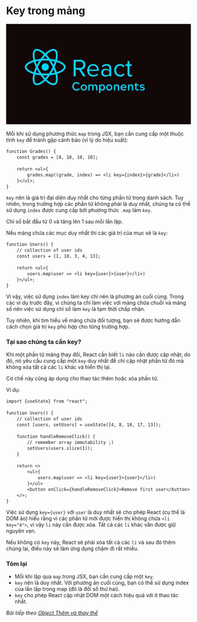 # Key trong mảng

![Create-HTML-1](images/ss17.jpg) 

Mỗi khi sử dụng phương thức `map` trong JSX, bạn cần cung cấp một thuộc tính `key` để tránh gặp cảnh báo (vì lý do hiệu suất):

```
function Grades() {
    const grades = [8, 18, 10, 10];

    return <ul>{
        grades.map((grade, index) => <li key={index}>{grade}</li>)
    }</ul>;
}
```

`key` nên là giá trị đại diện duy nhất cho từng phần tử trong danh sách. Tuy nhiên, trong trường hợp các phần tử không phải là duy nhất, chúng ta có thể sử dụng `index` được cung cấp bởi phương thức `.map` làm `key`.

Chỉ số bắt đầu từ 0 và tăng lên 1 sau mỗi lần lặp.

Nếu mảng chứa các mục duy nhất thì các giá trị của mục sẽ là `key`:

```
function Users() {
    // collection of user ids
    const users = [1, 10, 3, 4, 13];

    return <ul>{
        users.map(user => <li key={user}>{user}</li>)
    }</ul>;
}
```

Vì vậy, việc sử dụng `index` làm key chỉ nên là phương án cuối cùng. Trong các ví dụ trước đây, vì chúng ta chỉ làm việc với mảng chứa chuỗi và mảng số nên việc sử dụng chỉ số làm `key` là tạm thời chấp nhận.

Tuy nhiên, khi tìm hiểu về mảng chứa đối tượng, bạn sẽ được hướng dẫn cách chọn giá trị `key` phù hợp cho từng trường hợp.

### Tại sao chúng ta cần key?

Khi một phần tử mảng thay đổi, React cần biết `li` nào cần được cập nhật; do đó, nó yêu cầu cung cấp một `key` duy nhất để chỉ cập nhật phần tử đó mà không xóa tất cả các `li` khác và hiển thị lại.

Cơ chế này cũng áp dụng cho thao tác thêm hoặc xóa phần tử.

Ví dụ:

```
import {useState} from "react";

function Users() {
    // collection of user ids
    const [users, setUsers] = useState([4, 8, 10, 17, 13]);

    function handleRemoveClick() {
        // remember array immutability ;)
        setUsers(users.slice(1));
    }

    return <>
        <ul>{
            users.map(user => <li key={user}>{user}</li>)
        }</ul>
        <button onClick={handleRemoveClick}>Remove first user</button>
    </>;
}
```

Việc sử dụng `key={user}` với `user` là duy nhất sẽ cho phép React (cụ thể là DOM ảo) hiểu rằng vì các phần tử mới được hiển thị không chứa `<li key="4">`, vì vậy `li` này cần được xóa. Tất cả các `li` khác vẫn được giữ nguyên vẹn.

Nếu không có `key` này, React sẽ phải xóa tất cả các `li` và sau đó thêm chúng lại, điều này sẽ làm ứng dụng chậm đi rất nhiều.

### Tóm lại

- Mỗi khi lặp qua `map` trong JSX, bạn cần cung cấp một `key`.
- `key` nên là duy nhất. Với phương án cuối cùng, bạn có thể sử dụng index của lần lặp trong map (đó là đối số thứ hai).
- `key` cho phép React cập nhật DOM một cách hiệu quả với ít thao tác nhất.

*Bài tiếp theo [Object Thêm và thay thế](/lesson/session/session_51_object_replace.md)*